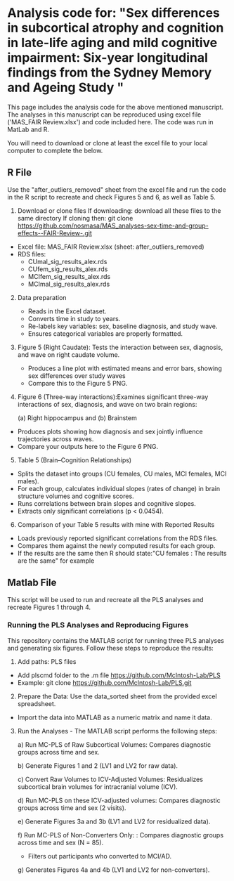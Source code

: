 # Analysis code for: "Sex differences in subcortical atrophy and cognition in late-life aging and mild cognitive impairment: Six-year longitudinal findings from the Sydney Memory and Ageing Study "
This page includes the analysis code for the above mentioned manuscript. The analyses in this manuscript can be reproduced using excel file ('MAS_FAIR Review.xlsx') and code included here. The code was run in MatLab and R. 

You will need to download or clone at least the excel file to your local computer to complete the below. 

## R File  
Use the "after_outliers_removed" sheet from the excel file and run the code in the R script to recreate and check Figures 5 and 6, as well as Table 5. 

1. Download or clone files
   If downloading: download all these files to the same directory
   If cloning then: git clone https://github.com/nosmasa/MAS_analyses-sex-time-and-group-effects--FAIR-Review-.git
- Excel file: MAS_FAIR Review.xlsx (sheet: after_outliers_removed)
- RDS files:
  - CUmal_sig_results_alex.rds
  - CUfem_sig_results_alex.rds
  - MCIfem_sig_results_alex.rds
  - MCImal_sig_results_alex.rds

2. Data preparation
   - Reads in the Excel dataset.
   - Converts time in study to years.
   - Re-labels key variables: sex, baseline diagnosis, and study wave.
   - Ensures categorical variables are properly formatted.

3. Figure 5 (Right Caudate): Tests the interaction between sex, diagnosis, and wave on right caudate volume.
   - Produces a line plot with estimated means and error bars, showing sex differences over study waves
   - Compare this to the Figure 5 PNG.

4. Figure 6 (Three-way interactions):Examines significant three-way interactions of sex, diagnosis, and wave on two brain regions:

   (a) Right hippocampus and (b) Brainstem
  - Produces plots showing how diagnosis and sex jointly influence trajectories across waves.
  - Compare your outputs here to the Figure 6 PNG. 

5. Table 5 (Brain–Cognition Relationships)
  - Splits the dataset into groups (CU females, CU males, MCI females, MCI males).
  - For each group, calculates individual slopes (rates of change) in brain structure volumes and cognitive scores.
  - Runs correlations between brain slopes and cognitive slopes.
  - Extracts only significant correlations (p < 0.0454).

6. Comparison of your Table 5 results with mine with Reported Results

  - Loads previously reported significant correlations from the RDS files.
  - Compares them against the newly computed results for each group.
  - If the results are the same then R should state:"CU females : The results are the same" for example 
  

## Matlab File  
This script will be used to run and recreate all the PLS analyses and recreate Figures 1 through 4. 

### Running the PLS Analyses and Reproducing Figures

This repository contains the MATLAB script for running three PLS analyses and generating six figures. Follow these steps to reproduce the results:

1. Add paths: PLS files 
  - Add plscmd folder to the .m file https://github.com/McIntosh-Lab/PLS
  - Example: git clone https://github.com/McIntosh-Lab/PLS.git

2. Prepare the Data: Use the data_sorted sheet from the provided excel spreadsheet.
  - Import the data into MATLAB as a numeric matrix and name it data.

3. Run the Analyses - The MATLAB script performs the following steps:
   
    a) Run MC-PLS of Raw Subcortical Volumes: Compares diagnostic groups across time and sex.

    b) Generate Figures 1 and 2 (LV1 and LV2 for raw data).

    c) Convert Raw Volumes to ICV-Adjusted Volumes: Residualizes subcortical brain volumes for intracranial volume (ICV).
  
    d) Run MC-PLS on these ICV-adjusted volumes: Compares diagnostic groups across time and sex (2 visits).

    e) Generate Figures 3a and 3b (LV1 and LV2 for residualized data).

    f) Run MC-PLS of Non-Converters Only: : Compares diagnostic groups across time and sex (N = 85). 
    - Filters out participants who converted to MCI/AD.

    g) Generates Figures 4a and 4b (LV1 and LV2 for non-converters).
